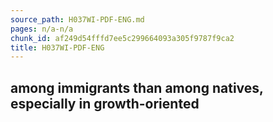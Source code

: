 ```yaml
---
source_path: H037WI-PDF-ENG.md
pages: n/a-n/a
chunk_id: af249d54fffd7ee5c299664093a305f9787f9ca2
title: H037WI-PDF-ENG
---
```

## among immigrants than among natives, especially in growth-oriented
